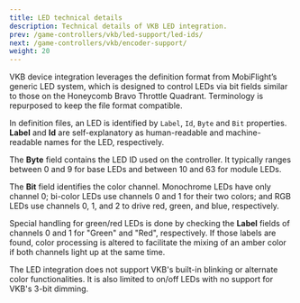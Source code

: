 ```yaml
---
title: LED technical details
description: Technical details of VKB LED integration.
prev: /game-controllers/vkb/led-support/led-ids/
next: /game-controllers/vkb/encoder-support/
weight: 20
---
```

VKB device integration leverages the definition format from MobiFlight’s generic LED system, which is designed to control LEDs via bit fields similar to those on the Honeycomb Bravo Throttle Quadrant. Terminology is repurposed to keep the file format compatible.

In definition files, an LED is identified by `Label`, `Id`, `Byte` and `Bit` properties. **Label** and **Id** are self-explanatory as human-readable and machine-readable names for the LED, respectively.

The **Byte** field contains the LED ID used on the controller. It typically ranges between 0 and 9 for base LEDs and between 10 and 63 for module LEDs.

The **Bit** field identifies the color channel. Monochrome LEDs have only channel 0; bi-color LEDs use channels 0 and 1 for their two colors; and RGB LEDs use channels 0, 1, and 2 to drive red, green, and blue, respectively.

Special handling for green/red LEDs is done by checking the **Label** fields of channels 0 and 1 for "Green" and "Red", respectively. If those labels are found, color processing is altered to facilitate the mixing of an amber color if both channels light up at the same time.

The LED integration does not support VKB's built-in blinking or alternate color functionalities. It is also limited to on/off LEDs with no support for VKB's 3-bit dimming.
